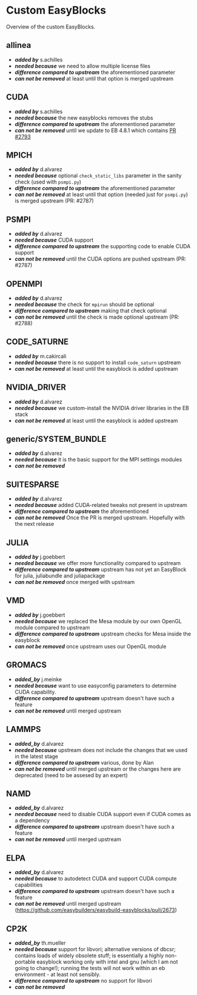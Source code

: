 # Custom EasyBlocks

Overview of the custom EasyBlocks.

## allinea

- __*added by*__ s.achilles
- __*needed because*__ we need to allow multiple license files
- __*difference compared to upstream*__ the aforementioned parameter
- __*can not be removed*__ at least until that option is merged upstream

## CUDA

- __*added by*__ s.achilles
- __*needed because*__ the new easyblocks removes the stubs
- __*difference compared to upstream*__ the aforementioned parameter
- __*can not be removed*__ until we update to EB 4.8.1 which contains [PR #2793](https://github.com/easybuilders/easybuild-easyblocks/pull/2793)

## MPICH

- __*added by*__ d.alvarez
- __*needed because*__ optional `check_static_libs` parameter in the sanity check (used with `psmpi.py`)
- __*difference compared to upstream*__ the aforementioned parameter
- __*can not be removed*__ at least until that option (needed just for `psmpi.py`) is merged upstream (PR: #2787)

## PSMPI

- __*added by*__ d.alvarez
- __*needed because*__ CUDA support
- __*difference compared to upstream*__ the supporting code to enable CUDA support
- __*can not be removed*__ until the CUDA options are pushed upstream (PR: #2787)

## OPENMPI

- __*added by*__ d.alvarez
- __*needed because*__ the check for `mpirun` should be optional
- __*difference compared to upstream*__ making that check optional
- __*can not be removed*__ until the check is made optional upstream (PR: #2788)

## CODE_SATURNE

- __*added by*__ m.cakircali
- __*needed because*__ there is no support to install `code_saturn` upstream
- __*can not be removed*__ at least until the easyblock is added upstream

## NVIDIA_DRIVER

- __*added by*__ d.alvarez
- __*needed because*__ we custom-install the NVIDIA driver libraries in the EB stack
- __*can not be removed*__ at least until the easyblock is added upstream

## generic/SYSTEM_BUNDLE

- __*added by*__ d.alvarez
- __*needed because*__ it is the basic support for the MPI settings modules
- __*can not be removed*__

## SUITESPARSE

- __*added by*__ d.alvarez
- __*needed because*__ added CUDA-related tweaks not present in upstream
- __*difference compared to upstream*__ the aforementioned
- __*can not be removed*__ Once the PR is merged upstream. Hopefully with the next release

## JULIA

- __*added by*__ j.goebbert
- __*needed because*__ we offer more functionality compared to upstream
- __*difference compared to upstream*__ upstream has not yet an EasyBlock for julia, juliabundle and juliapackage
- __*can not be removed*__ once merged with upstream

## VMD
- __*added by*__ j.goebbert
- __*needed because*__ we replaced the Mesa module by our own OpenGL module compared to upstream
- __*difference compared to upstream*__ upstream checks for Mesa inside the easyblock
- __*can not be removed*__ once upstream uses our OpenGL module

## GROMACS
- __*added_by*__ j.meinke
- __*needed because*__ want to use easyconfig parameters to determine CUDA capability.
- __*difference compared to upstream*__ upstream doesn't have such a feature
- __*can not be removed*__ until merged upstream

## LAMMPS
- __*added_by*__ d.alvarez
- __*needed because*__ upstream does not include the changes that we used in the latest stage
- __*difference compared to upstream*__ various, done by Alan
- __*can not be removed*__ until merged upstream or the changes here are deprecated (need to be assesed by an expert)

## NAMD
- __*added_by*__ d.alvarez
- __*needed because*__ need to disable CUDA support even if CUDA comes as a dependency
- __*difference compared to upstream*__ upstream doesn't have such a feature
- __*can not be removed*__ until merged upstream

## ELPA
- __*added_by*__ d.alvarez
- __*needed because*__ to autodetect CUDA and support CUDA compute capabilities
- __*difference compared to upstream*__ upstream doesn't have such a feature
- __*can not be removed*__ until merged upstream (https://github.com/easybuilders/easybuild-easyblocks/pull/2673)

## CP2K
- __*added_by*__ th.mueller
- __*needed because*__  support for libvori; alternative versions of dbcsr; contains loads of widely obsolete stuff; is  essentially a highly non-portable easyblock working only with intel and gnu (which I am not going to change!); running the tests will not work within an eb environment - at least not sensibly. 
- __*difference compared to upstream*__ no support for libvori 
- __*can not be removed*__
